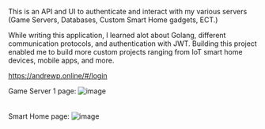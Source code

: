 This is an API and UI to authenticate and interact with my various servers (Game Servers, Databases, Custom Smart Home gadgets, ECT.)

While writing this application, I learned alot about Golang, different communication protocols, and authentication with JWT.
Building this project enabled me to build more custom projects ranging from IoT smart home devices, mobile apps, and more.

https://andrewp.online/#/login

Game Server 1 page:
![image](https://github.com/user-attachments/assets/36bad4be-3ce0-4c17-89fa-fa254ed8d52a)
<br/>
<br/>
<br/>
Smart Home page:
![image](https://github.com/user-attachments/assets/9455c14b-c190-4cab-8d78-d0533d88a56a)


